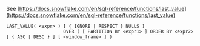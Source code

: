 See [https://docs.snowflake.com/en/sql-reference/functions/last_value](https://docs.snowflake.com/en/sql-reference/functions/last_value)
```
LAST_VALUE( <expr> ) [ { IGNORE | RESPECT } NULLS ]
                     OVER ( [ PARTITION BY <expr1> ] ORDER BY <expr2> [ { ASC | DESC } ] [ <window_frame> ] )
```
